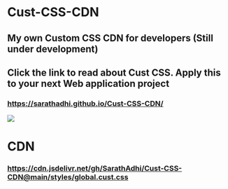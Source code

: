 # Cust-CSS-CDN
## My own Custom CSS CDN for developers (Still under development)
## Click the link to read about Cust CSS. Apply this to your next Web application project
### https://sarathadhi.github.io/Cust-CSS-CDN/
![](https://user-images.githubusercontent.com/73097560/115834477-dbab4500-a447-11eb-908a-139a6edaec5c.gif)
# CDN
### https://cdn.jsdelivr.net/gh/SarathAdhi/Cust-CSS-CDN@main/styles/global.cust.css

